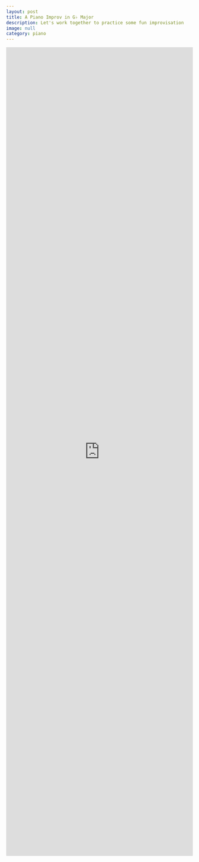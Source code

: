 ```yaml
---
layout: post
title: A Piano Improv in G♭ Major
description: Let's work together to practice some fun improvisation
image: null
category: piano
---
```

<iframe width="100%" height="56%" src="https://www.youtube.com/embed/ha8q4y--YOA" frameborder="0" allow="accelerometer; encrypted-media; gyroscope; picture-in-picture" allowfullscreen align="middle"></iframe>
